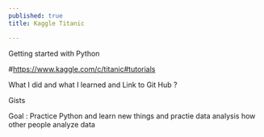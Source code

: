 ```yaml
---
published: true
title: Kaggle Titanic

---
```


Getting started with Python 

#https://www.kaggle.com/c/titanic#tutorials

What I did and what I learned  and Link to Git Hub ? 

Gists

Goal : Practice Python and learn new things and practie data analysis how other people analyze data

